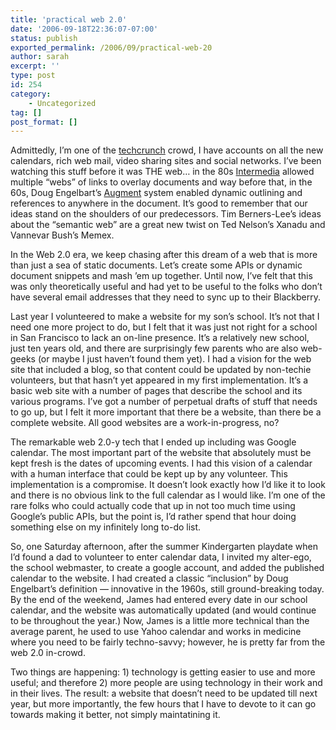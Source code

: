 ```yaml
---
title: 'practical web 2.0'
date: '2006-09-18T22:36:07-07:00'
status: publish
exported_permalink: /2006/09/practical-web-20
author: sarah
excerpt: ''
type: post
id: 254
category:
    - Uncategorized
tag: []
post_format: []
---
```

Admittedly, I’m one of the [techcrunch](http://www.techcrunk.com) crowd, I have accounts on all the new calendars, rich web mail, video sharing sites and social networks. I’ve been watching this stuff before it was THE web… in the 80s [Intermedia](http://en.wikipedia.org/wiki/Intermedia_(hypertext)) allowed multiple “webs” of links to overlay documents and way before that, in the 60s, Doug Engelbart’s [Augment](http://hyperscope.org/hyperscope/src/demos/augmentinghumanintellect.opml) system enabled dynamic outlining and references to anywhere in the document. It’s good to remember that our ideas stand on the shoulders of our predecessors. Tim Berners-Lee’s ideas about the “semantic web” are a great new twist on Ted Nelson’s Xanadu and Vannevar Bush’s Memex.

In the Web 2.0 era, we keep chasing after this dream of a web that is more than just a sea of static documents. Let’s create some APIs or dynamic document snippets and mash ’em up together. Until now, I’ve felt that this was only theoretically useful and had yet to be useful to the folks who don’t have several email addresses that they need to sync up to their Blackberry.

Last year I volunteered to make a website for my son’s school. It’s not that I need one more project to do, but I felt that it was just not right for a school in San Francisco to lack an on-line presence. It’s a relatively new school, just ten years old, and there are surprisingly few parents who are also web-geeks (or maybe I just haven’t found them yet). I had a vision for the web site that included a blog, so that content could be updated by non-techie volunteers, but that hasn’t yet appeared in my first implementation. It’s a basic web site with a number of pages that describe the school and its various programs. I’ve got a number of perpetual drafts of stuff that needs to go up, but I felt it more important that there be a website, than there be a complete website. All good websites are a work-in-progress, no?

The remarkable web 2.0-y tech that I ended up including was Google calendar. The most important part of the website that absolutely must be kept fresh is the dates of upcoming events. I had this vision of a calendar with a human interface that could be kept up by any volunteer. This implementation is a compromise. It doesn’t look exactly how I’d like it to look and there is no obvious link to the full calendar as I would like. I’m one of the rare folks who could actually code that up in not too much time using Google’s public APIs, but the point is, I’d rather spend that hour doing something else on my infinitely long to-do list.

So, one Saturday afternoon, after the summer Kindergarten playdate when I’d found a dad to volunteer to enter calendar data, I invited my alter-ego, the school webmaster, to create a google account, and added the published calendar to the website. I had created a classic “inclusion” by Doug Engelbart’s definition — innovative in the 1960s, still ground-breaking today. By the end of the weekend, James had entered every date in our school calendar, and the website was automatically updated (and would continue to be throughout the year.) Now, James is a little more technical than the average parent, he used to use Yahoo calendar and works in medicine where you need to be fairly techno-savvy; however, he is pretty far from the web 2.0 in-crowd.

Two things are happening: 1) technology is getting easier to use and more useful; and therefore 2) more people are using technology in their work and in their lives. The result: a website that doesn’t need to be updated till next year, but more importantly, the few hours that I have to devote to it can go towards making it better, not simply maintatining it.